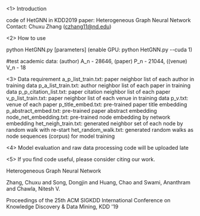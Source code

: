 <1> Introduction 

code of HetGNN in KDD2019 paper: Heterogeneous Graph Neural Network 
Contact: Chuxu Zhang (czhang11@nd.edu)

<2> How to use

python HetGNN.py [parameters]
(enable GPU: python HetGNN.py --cuda 1)

#test academic data: (author) A_n - 28646, (paper) P_n - 21044, ((venue) V_n - 18

<3> Data requirement
a_p_list_train.txt: paper neighbor list of each author in training data
p_a_list_train.txt: author neighbor list of each paper in training data
p_p_citation_list.txt: paper citation neighbor list of each paper 
v_p_list_train.txt: paper neighbor list of each venue in training data
p_v.txt: venue of each paper
p_title_embed.txt: pre-trained paper title embedding
p_abstract_embed.txt: pre-trained paper abstract embedding
node_net_embedding.txt: pre-trained node embedding by network embedding
het_neigh_train.txt: generated neighbor set of each node by random walk with re-start 
het_random_walk.txt: generated random walks as node sequences (corpus) for model training

<4> Model evaluation and raw data processing code will be uploaded late

<5> If you find code useful, please consider citing our work.

Heterogeneous Graph Neural Network 

Zhang, Chuxu and Song, Dongjin and Huang, Chao and Swami, Ananthram and Chawla, Nitesh V.

Proceedings of the 25th ACM SIGKDD International Conference on Knowledge Discovery \& Data Mining, KDD '19

